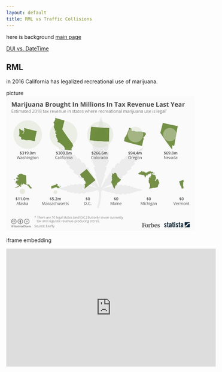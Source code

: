 ```yaml
---
layout: default
title: RML vs Traffic Collisions
---
```

here is background
[main page](https://boh016.github.io/fair_policing/_site/index.html)

[DUI vs. DateTime](./_site/pages/datetime.html)

## RML
in 2016 California has legalized recreational use of marijuana.

picture
![revenue](./assets/revenue.jpg "revenue")

iframe embedding
<iframe width="560" height="315" src="https://www.youtube-nocookie.com/embed/opSiomnDEQo" frameborder="0" allow="accelerometer; autoplay; encrypted-media; gyroscope; picture-in-picture" allowfullscreen></iframe>
